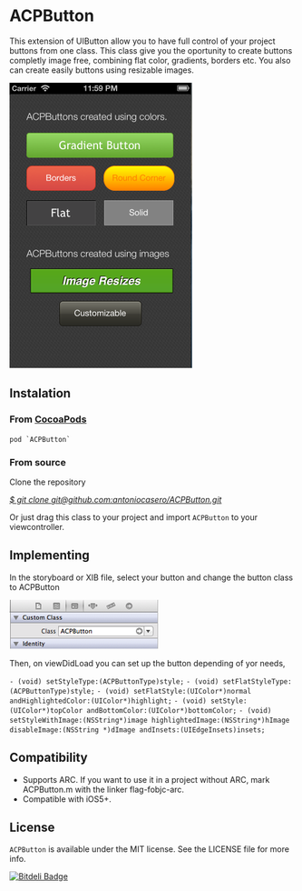 # ACPButton

This extension of UIButton allow you to have full control of your project buttons from one class. This class give you the oportunity to create buttons completly image free, combining flat color, gradients, borders etc. You also can create easily buttons using resizable images.

![](Screenshot1.png)


## Instalation

### From [CocoaPods][1]

	pod `ACPButton`

### From source

Clone the repository

[*$ git clone git@github.com:antoniocasero/ACPButton.git*]()

Or just drag this class to your project and import `ACPButton` to your viewcontroller.


## Implementing

In the storyboard or XIB file, select your button and change the button class to ACPButton 

![](Screenshot2.png)

Then, on viewDidLoad you can set up the button depending of yor needs,

`- (void) setStyleType:(ACPButtonType)style;`
`- (void) setFlatStyleType:(ACPButtonType)style;`
`- (void) setFlatStyle:(UIColor*)normal andHighlightedColor:(UIColor*)highlight;`
`- (void) setStyle:(UIColor*)topColor andBottomColor:(UIColor*)bottomColor;`
`- (void) setStyleWithImage:(NSString*)image highlightedImage:(NSString*)hImage disableImage:(NSString *)dImage andInsets:(UIEdgeInsets)insets;`


## Compatibility

- Supports ARC. If you want to use it in a project without ARC, mark ACPButton.m with the linker flag-fobjc-arc.
- Compatible with iOS5+.

## License

`ACPButton` is available under the MIT license. See the LICENSE file for more info.



















[1]:	http://www.cocoapods.org

[1]:	Screenshot1.png
[2]:	Screenshot2.png


[![Bitdeli Badge](https://d2weczhvl823v0.cloudfront.net/antoniocasero/ACPButton/trend.png)](https://bitdeli.com/free "Bitdeli Badge")

